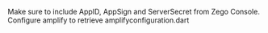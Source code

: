 Make sure to include AppID, AppSign and ServerSecret from Zego Console.
Configure amplify to retrieve amplifyconfiguration.dart
